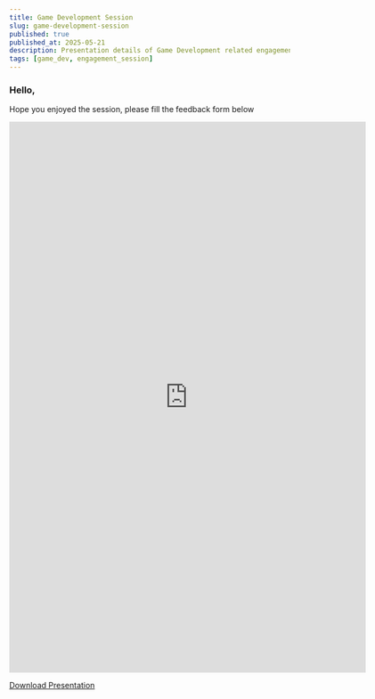 ```yaml
---
title: Game Development Session
slug: game-development-session
published: true
published_at: 2025-05-21
description: Presentation details of Game Development related engagement session
tags: [game_dev, engagement_session]
---
```


### Hello,

Hope you enjoyed the session, please fill the feedback form below

<iframe src="https://docs.google.com/forms/d/e/1FAIpQLSeW2ad6-F5FquSSYkFquJpJaixSEUZIA2WNN-4WWMC6zfU1NQ/viewform?embedded=true" width="640" height="990" frameborder="0" marginheight="0" marginwidth="0">Loading…</iframe>



 <a href="./Introduction to game dev.pdf" target="_blank" class="button">Download Presentation</a>